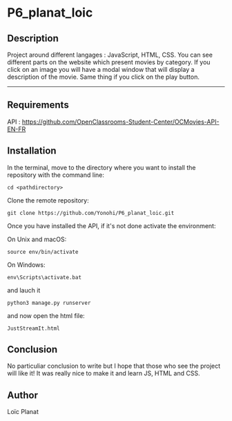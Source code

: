 # P6_planat_loic

## Description

Project around different langages : JavaScript, HTML, CSS. 
You can see different parts on the website which present movies by category.
If you click on an image you will have a modal window that will display a description of the movie.
Same thing if you click on the play button.

***
## Requirements
API : https://github.com/OpenClassrooms-Student-Center/OCMovies-API-EN-FR

## Installation

In the terminal, move to the directory where you want to install the repository with the command line:
```
cd <pathdirectory>
```
Clone the remote repository:
```
git clone https://github.com/Yonohi/P6_planat_loic.git
```
Once you have installed the API, if it's not done activate the environment:

On Unix and macOS:
```
source env/bin/activate
```
On Windows:
```
env\Scripts\activate.bat
```
and lauch it
```
python3 manage.py runserver
```
and now open the html file:
```
JustStreamIt.html
```
## Conclusion
No particuliar conclusion to write but I hope that those who see the project will like it!
It was really nice to make it and learn JS, HTML and CSS.

## Author
Loïc Planat
